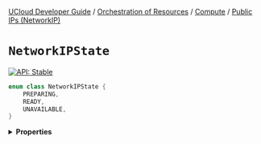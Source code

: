 [UCloud Developer Guide](/docs/developer-guide/README.md) / [Orchestration of Resources](/docs/developer-guide/orchestration/README.md) / [Compute](/docs/developer-guide/orchestration/compute/README.md) / [Public IPs (NetworkIP)](/docs/developer-guide/orchestration/compute/ips.md)

# `NetworkIPState`


[![API: Stable](https://img.shields.io/static/v1?label=API&message=Stable&color=green&style=flat-square)](/docs/developer-guide/core/api-conventions.md)



```kotlin
enum class NetworkIPState {
    PREPARING,
    READY,
    UNAVAILABLE,
}
```

<details>
<summary>
<b>Properties</b>
</summary>

<details>
<summary>
<code>PREPARING</code> A state indicating that the `NetworkIP` is currently being prepared and is expected to reach `READY` soon.
</summary>





</details>

<details>
<summary>
<code>READY</code> A state indicating that the `NetworkIP` is ready for use or already in use.
</summary>





</details>

<details>
<summary>
<code>UNAVAILABLE</code> A state indicating that the `NetworkIP` is currently unavailable.
</summary>



This state can be used to indicate downtime or service interruptions by the provider.


</details>



</details>


